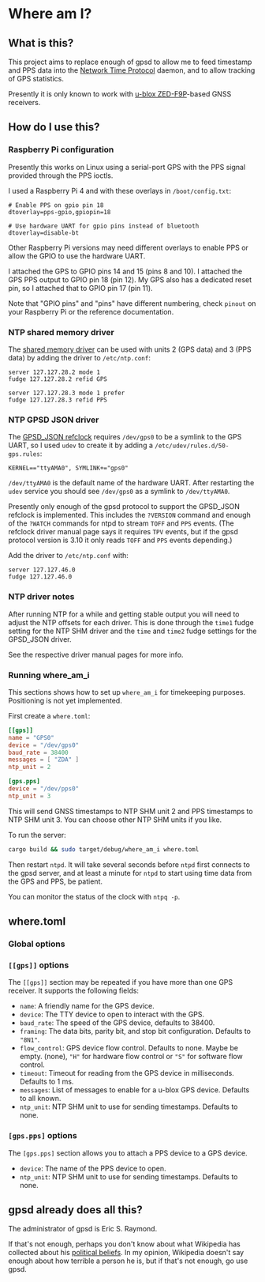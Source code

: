 # Where am I?

## What is this?

This project aims to replace enough of gpsd to allow me to feed timestamp and
PPS data into the [Network Time Protocol](https://www.ntp.org) daemon, and to
allow tracking of GPS statistics.

Presently it is only known to work with [u-blox
ZED-F9P](https://www.u-blox.com/en/product/zed-f9p-module)-based GNSS
receivers.

## How do I use this?

### Raspberry Pi configuration

Presently this works on Linux using a serial-port GPS with the PPS signal
provided through the PPS ioctls.

I used a Raspberry Pi 4 and with these overlays in `/boot/config.txt`:

```
# Enable PPS on gpio pin 18
dtoverlay=pps-gpio,gpiopin=18

# Use hardware UART for gpio pins instead of bluetooth
dtoverlay=disable-bt
```

Other Raspberry Pi versions may need different overlays to enable PPS or allow
the GPIO to use the hardware UART.

I attached the GPS to GPIO pins 14 and 15 (pins 8 and 10).  I attached the GPS
PPS output to GPIO pin 18 (pin 12).  My GPS also has a dedicated reset pin, so
I attached that to GPIO pin 17 (pin 11).

Note that "GPIO pins" and "pins" have different numbering, check `pinout` on
your Raspberry Pi or the reference documentation.

### NTP shared memory driver

The [shared memory driver](http://doc.ntp.org/4.2.8/drivers/driver28.html) can
be used with units 2 (GPS data) and 3 (PPS data) by adding the driver to
`/etc/ntp.conf`:

```
server 127.127.28.2 mode 1
fudge 127.127.28.2 refid GPS

server 127.127.28.3 mode 1 prefer
fudge 127.127.28.3 refid PPS
```

### NTP GPSD JSON driver

The [GPSD_JSON
refclock](http://doc.ntp.org/4.2.8/drivers/driver46.html) requires `/dev/gps0`
to be a symlink to the GPS UART, so I used `udev` to create it by adding a
`/etc/udev/rules.d/50-gps.rules`:

```
KERNEL=="ttyAMA0", SYMLINK+="gps0"
```

`/dev/ttyAMA0` is the default name of the hardware UART.  After restarting the
`udev` service you should see `/dev/gps0` as a symlink to `/dev/ttyAMA0`.

Presently only enough of the gpsd protocol to support the GPSD_JSON refclock is
implemented.  This includes the `?VERSION` command and enough of the `?WATCH`
commands for ntpd to stream `TOFF` and `PPS` events.  (The refclock driver
manual page says it requires `TPV` events, but if the gpsd protocol version is
3.10 it only reads `TOFF` and `PPS` events depending.)

Add the driver to `/etc/ntp.conf` with:

```
server 127.127.46.0
fudge 127.127.46.0
```

### NTP driver notes

After running NTP for a while and getting stable output you will need to adjust
the NTP offsets for each driver.  This is done through the `time1` fudge
setting for the NTP SHM driver and the `time` and `time2` fudge settings for
the GPSD_JSON driver.

See the respective driver manual pages for more info.

### Running where_am_i

This sections shows how to set up `where_am_i` for timekeeping purposes.
Positioning is not yet implemented.

First create a `where.toml`:

```toml
[[gps]]
name = "GPS0"
device = "/dev/gps0"
baud_rate = 38400
messages = [ "ZDA" ]
ntp_unit = 2

[gps.pps]
device = "/dev/pps0"
ntp_unit = 3
```

This will send GNSS timestamps to NTP SHM unit 2 and PPS timestamps to NTP SHM
unit 3.  You can choose other NTP SHM units if you like.

To run the server:

```sh
cargo build && sudo target/debug/where_am_i where.toml
```

Then restart `ntpd`.  It will take several seconds before `ntpd` first connects
to the gpsd server, and at least a minute for `ntpd` to start using time data from
the GPS and PPS, be patient.

You can monitor the status of the clock with `ntpq -p`.

## where.toml

### Global options

### `[[gps]]` options

The `[[gps]]` section may be repeated if you have more than one GPS receiver.
It supports the following fields:

* `name`: A friendly name for the GPS device.
* `device`: The TTY device to open to interact with the GPS.
* `baud_rate`: The speed of the GPS device, defaults to 38400.
* `framing`: The data bits, parity bit, and stop bit configuration.  Defaults to `"8N1"`.
* `flow_control`: GPS device flow control.  Defaults to none.  Maybe be empty.
  (none), `"H"` for hardware flow control or `"S"` for software flow control.
* `timeout`: Timeout for reading from the GPS device in milliseconds.  Defaults to 1 ms.
* `messages`: List of messages to enable for a u-blox GPS device.  Defaults to all known.
* `ntp_unit`: NTP SHM unit to use for sending timestamps.  Defaults to none.

### `[gps.pps]` options

The `[gps.pps]` section allows you to attach a PPS device to a GPS device.

* `device`: The name of the PPS device to open.
* `ntp_unit`: NTP SHM unit to use for sending timestamps.  Defaults to none.

## gpsd already does all this?

The administrator of gpsd is Eric S. Raymond.

If that's not enough, perhaps you don't know about what Wikipedia has collected
about his [political
beliefs](https://en.wikipedia.org/wiki/Eric_S._Raymond#Political_beliefs_and_activism).
In my opinion, Wikipedia doesn't say enough about how terrible a person he is,
but if that's not enough, go use gpsd.
